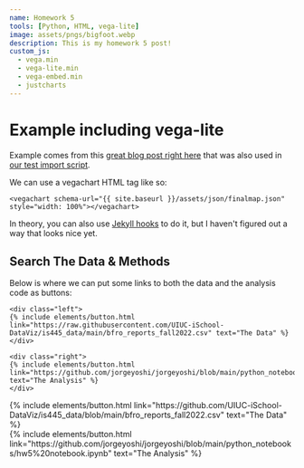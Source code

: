 ```yaml
---
name: Homework 5
tools: [Python, HTML, vega-lite]
image: assets/pngs/bigfoot.webp
description: This is my homework 5 post!
custom_js:
  - vega.min
  - vega-lite.min
  - vega-embed.min
  - justcharts
---
```



# Example including vega-lite

Example comes from this [great blog post right here](https://blog.4dcu.be/programming/2021/05/03/Interactive-Visualizations.html) that was also used in [our test import script](https://github.com/UIUC-iSchool-DataViz/is445_bcubcg_fall2022/blob/main/week01/test_imports_week01.ipynb).

We can use a vegachart HTML tag like so:

```
<vegachart schema-url="{{ site.baseurl }}/assets/json/finalmap.json" style="width: 100%"></vegachart>
```

<vegachart schema-url="{{ site.baseurl }}/assets/json/hw5test.json" style="width: 100%"></vegachart>


In theory, you can also use [Jekyll hooks](https://jekyllrb.com/docs/plugins/hooks/) to do it, but I haven't figured out a way that looks nice yet.


## Search The Data & Methods

Below is where we can put some links to both the data and the analysis code as buttons:

```
<div class="left">
{% include elements/button.html link="https://raw.githubusercontent.com/UIUC-iSchool-DataViz/is445_data/main/bfro_reports_fall2022.csv" text="The Data" %}
</div>

<div class="right">
{% include elements/button.html link="https://github.com/jorgeyoshi/jorgeyoshi/blob/main/python_notebooks/hw5%20notebook.ipynb" text="The Analysis" %}
</div>
```

<!-- these are written in a combo of html and liquid --> 

<div class="left">
{% include elements/button.html link="https://github.com/UIUC-iSchool-DataViz/is445_data/blob/main/bfro_reports_fall2022.csv" text="The Data" %}
</div>

<div class="right">
{% include elements/button.html link="https://github.com/jorgeyoshi/jorgeyoshi/blob/main/python_notebooks/hw5%20notebook.ipynb" text="The Analysis" %}
</div>
